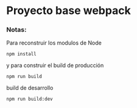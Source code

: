 # Proyecto base webpack

### Notas:

Para reconstruir los modulos de Node

```
npm install
```

y para construir el build de producción

```
npm run build
```

build de desarrollo

```
npm run build:dev
```
